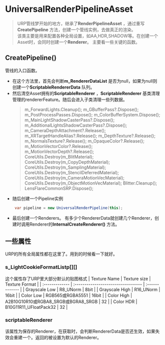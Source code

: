 # UniversalRenderPipelineAsset
> URP管线梦开始的地方，继承了**RenderPipelineAsset** ，通过重写**CreatePipeline** 方法，创建一个管线实例，去做真正的渲染。  
> 该类主要是用来配置各种全局设置，如AA,HDR,SHADOW等。在创建一个Asset时，会同时创建一个**Renderer**。
> 主要看一些关键的函数。
## CreatePipeline()
管线的入口函数。
- 在这个方法里，首先会判断**m_RendererDataList** 是否为null，如果为null则创建一个**ScriptableRendererData** 队列。
- 然后清空Asset拥有的**ScriptableRenderer** ，**ScriptableRenderer** 基类清理管理的rendererFeature。随后会进入子类清理一些列数据。
   > m_ForwardLights.Cleanup();
            m_GBufferPass?.Dispose();
            m_PostProcessPasses.Dispose();
            m_ColorBufferSystem.Dispose();
            m_MainLightShadowCasterPass?.Dispose();
            m_AdditionalLightsShadowCasterPass?.Dispose();
            m_CameraDepthAttachment?.Release();
            m_XRTargetHandleAlias?.Release();
            m_DepthTexture?.Release();
            m_NormalsTexture?.Release();
            m_OpaqueColor?.Release();
            m_MotionVectorColor?.Release();
            m_MotionVectorDepth?.Release();
            CoreUtils.Destroy(m_BlitMaterial);
            CoreUtils.Destroy(m_CopyDepthMaterial);
            CoreUtils.Destroy(m_SamplingMaterial);
            CoreUtils.Destroy(m_StencilDeferredMaterial);
            CoreUtils.Destroy(m_CameraMotionVecMaterial);
            CoreUtils.Destroy(m_ObjectMotionVecMaterial);
            Blitter.Cleanup();
            LensFlareCommonSRP.Dispose();
- 随后创建一个Pipeline实例
   ``` C#
    var pipeline = new UniversalRenderPipeline(this);
    ```
- 最后创建一个Renderers。
   有多少个RendererData就创建几个Renderer，创建时调用Renderer的**InternalCreateRenderer()** 方法。
## 一些属性
URP的所有全局属性都在这里了。用到的时候看一下就好。
### s_LightCookieFormatListp[][]
这个属性存了URP里大部分默认的贴图格式
| Texture Name   | Texture size                        | Texture Format |
| :------------- | :---------------------------------- | :------------- |
| Grayscale Low  | R8_UNorm                            | 8bit           |
| Grayscale High | R16_UNorm                           | 16bit          |
| Color Low      | RGB565或RGBA5551                    | 16bit          |
| Color High     | A2B10G10R10或RGBA8_SRGB或BGRA8_SRGB | 32             |
| Color HDR      | B10G11R11_UFloatPack32              | 32             |
### scriptableRenderer
该属性为保存的Renderer，在获取时，会判断RendererData是否还生效，如果失效会重建一个。返回的被设置为默认的Renderer。